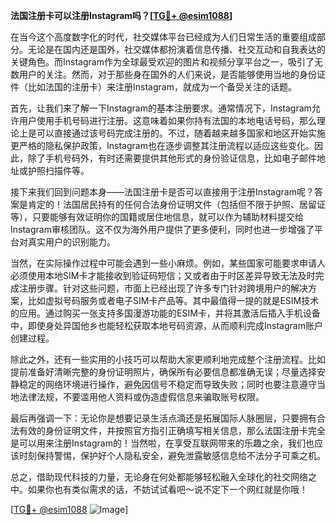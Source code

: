 **法国注册卡可以注册Instagram吗？[[TG💪+ @esim1088](https://t.me/s/esim1088)]**

在当今这个高度数字化的时代，社交媒体平台已经成为人们日常生活的重要组成部分。无论是在国内还是国外，社交媒体都扮演着信息传播、社交互动和自我表达的关键角色。而Instagram作为全球最受欢迎的图片和视频分享平台之一，吸引了无数用户的关注。然而，对于那些身在国外的人们来说，是否能够使用当地的身份证件（比如法国的注册卡）来注册Instagram，就成为一个备受关注的话题。

首先，让我们来了解一下Instagram的基本注册要求。通常情况下，Instagram允许用户使用手机号码进行注册。这意味着如果你持有法国的本地电话号码，那么理论上是可以直接通过该号码完成注册的。不过，随着越来越多国家和地区开始实施更严格的隐私保护政策，Instagram也在逐步调整其注册流程以适应这些变化。因此，除了手机号码外，有时还需要提供其他形式的身份验证信息，比如电子邮件地址或护照扫描件等。

接下来我们回到问题本身——法国注册卡是否可以直接用于注册Instagram呢？答案是肯定的！法国居民持有的任何合法身份证明文件（包括但不限于护照、居留证等），只要能够有效证明你的国籍或居住地信息，就可以作为辅助材料提交给Instagram审核团队。这不仅为海外用户提供了更多便利，同时也进一步增强了平台对真实用户的识别能力。

当然，在实际操作过程中可能会遇到一些小麻烦。例如，某些国家可能要求申请人必须使用本地SIM卡才能接收到验证码短信；又或者由于时区差异导致无法及时完成注册步骤。针对这些问题，市面上已经出现了许多专门针对跨境用户的解决方案，比如虚拟号码服务或者电子SIM卡产品等。其中最值得一提的就是ESIM技术的应用。通过购买一张支持多国漫游功能的ESIM卡，并将其激活后插入手机设备中，即使身处异国他乡也能轻松获取本地号码资源，从而顺利完成Instagram账户创建过程。

除此之外，还有一些实用的小技巧可以帮助大家更顺利地完成整个注册流程。比如提前准备好清晰完整的身份证明照片，确保所有必要信息都准确无误；尽量选择安静稳定的网络环境进行操作，避免因信号不稳定而导致失败；同时也要注意遵守当地法律法规，不要滥用他人资料或伪造虚假信息来骗取账号权限。

最后再强调一下：无论你是想要记录生活点滴还是拓展国际人脉圈层，只要拥有合法有效的身份证明文件，并按照官方指引正确填写相关信息，那么法国注册卡完全是可以用来注册Instagram的！当然啦，在享受互联网带来的乐趣之余，我们也应该时刻保持警惕，保护好个人隐私安全，避免泄露敏感信息给不法分子可乘之机。

总之，借助现代科技的力量，无论身在何处都能够轻松融入全球化的社交网络之中。如果你也有类似需求的话，不妨试试看吧～说不定下一个网红就是你哦！

[[TG💪+ @esim1088](https://t.me/s/esim1088) ![Image](https://i.postimg.cc/4NQfJmqS/Snipaste-2025-05-13-00-14-12.png)]